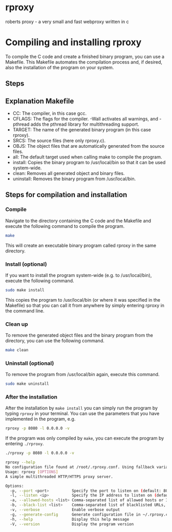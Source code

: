 # rproxy
roberts proxy - a very small and fast webproxy written in c


# Compiling and installing rproxy

To compile the C code and create a finished binary program, you can use a Makefile. This Makefile automates the compilation process and, if desired, also the installation of the program on your system.

## Steps

## Explanation Makefile

- CC: The compiler, in this case gcc.
- CFLAGS: The flags for the compiler. -Wall activates all warnings, and -pthread adds the pthread library for multithreading support.
- TARGET: The name of the generated binary program (in this case rproxy).
- SRCS: The source files (here only rproxy.c).
- OBJS: The object files that are automatically generated from the source files.
- all: The default target used when calling make to compile the program.
- install: Copies the binary program to /usr/local/bin so that it can be used system-wide.
- clean: Removes all generated object and binary files.
- uninstall: Removes the binary program from /usr/local/bin.

## Steps for compilation and installation

### Compile

Navigate to the directory containing the C code and the Makefile and execute the following command to compile the program.

```bash
make
```
This will create an executable binary program called rproxy in the same directory.

### Install (optional)

If you want to install the program system-wide (e.g. to /usr/local/bin), execute the following command.

```bash
sudo make install
```

This copies the program to /usr/local/bin (or where it was specified in the Makefile) so that you can call it from anywhere by simply entering rproxy in the command line.

### Clean up

To remove the generated object files and the binary program from the directory, you can use the following command.

```bash
make clean
```

### Uninstall (optional)

To remove the program from /usr/local/bin again, execute this command.

```bash
sudo make uninstall
```

### After the installation

After the installation by `make install` you can simply run the program by typing `rproxy` in your terminal. You can use the parameters that you have implemented in the program, e.g.

```bash
rproxy -p 8080 -l 0.0.0.0 -v
```

If the program was only compiled by `make`, you can execute the program by entering `./rproxy`.

```bash
./rproxy -p 8080 -l 0.0.0.0 -v
```


```bash
rproxy --help
No configuration file found at /root/.rproxy.conf. Using fallback variables.
Usage: rproxy [OPTIONS]
A simple multithreaded HTTP/HTTPS proxy server.

Options:
  -p, --port <port>          Specify the port to listen on (default: 8080)
  -l, --listen <ip>          Specify the IP address to listen on (default: 0.0.0.0)
  -a, --allowed-hosts <list> Comma-separated list of allowed hosts or IPs
  -b, --black-list <list>    Comma-separated list of blacklisted URLs, IPs, or IP ranges
  -v, --verbose              Enable verbose output
  -g, --generate-config      Generate configuration file in ~/.rproxy.conf
  -h, --help                 Display this help message
  -V, --version              Display the program version
```
